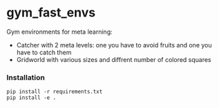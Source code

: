 # gym_fast_envs
Gym environments for meta learning:

* Catcher with 2 meta levels: one you have to avoid fruits and one you have to catch them
* Gridworld with various sizes and diffrent number of colored squares

### Installation
```
pip install -r requirements.txt
pip install -e .
```
